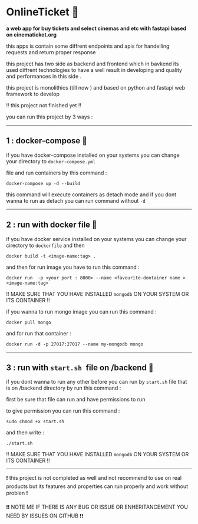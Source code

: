 # OnlineTicket 🎫

**a web app for buy tickets and select cinemas and etc with fastapi based on cinematicket.org** 

this apps is contain some diffrent endpoints and apis for handelling requests and return proper response 

this project has two side as backend and frontend which in bavkend its used diffrent technologies 
to have a well  result in developing and quality and performances in this side .

this project is monolithics (till now ) and based on python and fastapi web framework to develop 

!! this project not finished yet !! 

you can run this project by 3 ways :

___________________________________________________
1 : docker-compose 🥇
-----------------------------------------------------

if you have docker-compose installed on your systems you can change your directory to `` docker-compose.yml ``

file and run containers by this command :

``docker-compose up -d --build `` 

this command will execute containers as detach mode and if you dont wanna to run as detach you can run command without ``-d `` 
_____________________________________________
2 : run with docker file 🥈
-------------------------------------------------------------------

if you have docker service installed on your systems you can change your cirectory to ``dockerfile`` and then

``docker build -t <image-name:tag> . ``

and then for run image you have to run this command :

``docker run  -p <your port : 8000> --name <favourite-dontainer name > <image-name:tag>``

!! MAKE SURE THAT YOU HAVE INSTALLED `mongodb` ON YOUR SYSTEM OR ITS CONTAINER  !!

if you wanna to run mongo image you can run this command :

`` docker pull mongo ``

and for run that container  :

`` docker run -d -p 27017:27017 --name my-mongodb mongo ``

_________________________________________________
3 : run with `start.sh `file on /backend  🥉
----------------------------------------
if you dont wanna to run any other before you can run by `start.sh` file that is on /backend directory by run this command :

first be sure that file can run and have permissions to run 

to give permission you can run this command :

`sudo chmod +x start.sh`

and then write :

`./start.sh`

!! MAKE SURE THAT YOU HAVE INSTALLED `mongodb` ON YOUR SYSTEM OR ITS CONTAINER  !!


-------------------------------------------------------------

 ❗ this project is not completed as well and not recommend to use on real products but its features and properties can run properly and work without problen ❗


❗❗ NOTE ME IF THERE IS ANY BUG OR ISSUE OR ENHERITANCEMENT YOU NEED BY ISSUES ON GITHUB ❗❗
